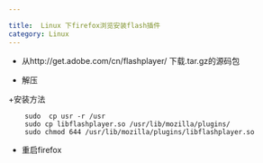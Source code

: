 ```yaml
---

title:  Linux 下firefox浏览安装flash插件
category: Linux
---
```


+ 从http://get.adobe.com/cn/flashplayer/ 下载.tar.gz的源码包

+ 解压

+安装方法

		sudo  cp usr -r /usr
		sudo cp libflashplayer.so /usr/lib/mozilla/plugins/
		sudo chmod 644 /usr/lib/mozilla/plugins/libflashplayer.so

+ 重启firefox
